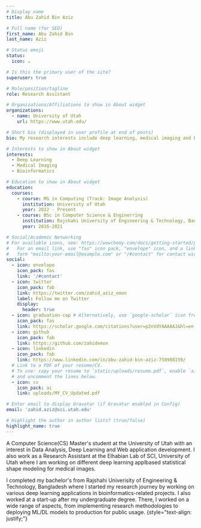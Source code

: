 ```yaml
---
# Display name
title: Abu Zahid Bin Aziz

# Full name (for SEO)
first_name: Abu Zahid Bin
last_name: Aziz

# Status emoji
status:
  icon: ☕️

# Is this the primary user of the site?
superuser: true

# Role/position/tagline
role: Research Assistant

# Organizations/Affiliations to show in About widget
organizations:
  - name: University of Utah
    url: https://www.utah.edu/

# Short bio (displayed in user profile at end of posts)
bio: My research interests include deep learning, medical imaging and bioinformatics.

# Interests to show in About widget
interests:
  - Deep Learning
  - Medical Imaging
  - Bioinformatics

# Education to show in About widget
education:
  courses:
    - course: MS in Computing (Track: Image Analysis)
      institution: University of Utah
      year: 2022 - Present
    - course: BSc in Computer Science & Enginerring
      institution: Rajshahi University of Engineering & Technology, Bangladesh
      year: 2016-2021

# Social/Academic Networking
# For available icons, see: https://wowchemy.com/docs/getting-started/page-builder/#icons
#   For an email link, use "fas" icon pack, "envelope" icon, and a link in the
#   form "mailto:your-email@example.com" or "/#contact" for contact widget.
social:
  - icon: envelope
    icon_pack: fas
    link: '/#contact'
  - icon: twitter
    icon_pack: fab
    link: https://twitter.com/zahid_aziz_emon
    label: Follow me on Twitter
    display:
      header: true
  - icon: graduation-cap # Alternatively, use `google-scholar` icon from `ai` icon pack
    icon_pack: fas
    link: https://scholar.google.com/citations?user=p2nVdYAAAAAJ&hl=en
  - icon: github
    icon_pack: fab
    link: https://github.com/zahidemon
  - icon: linkedin
    icon_pack: fab
    link: https://www.linkedin.com/in/abu-zahid-bin-aziz-750908159/
  # Link to a PDF of your resume/CV.
  # To use: copy your resume to `static/uploads/resume.pdf`, enable `ai` icons in `params.yaml`,
  # and uncomment the lines below.
  - icon: cv
    icon_pack: ai
    link: uploads/MY_CV_Updated.pdf

# Enter email to display Gravatar (if Gravatar enabled in Config)
email: 'zahid.aziz@sci.utah.edu'

# Highlight the author in author lists? (true/false)
highlight_name: true
---
```


A Computer Science(CS) Master's student at the University of Utah with an interest in Data Analysis, Deep Learning and Web application development. I also work as a Research Assistant at the Elhabian Lab of SCI, University of Utah where I am working on different deep learning applbased statistical shape modeling for medical images. 

I completed my bachelor's from Rajshahi Univerisity of Engineering & Technology, Bangladesh where I started my research journey by working on various deep learning applications in bioinformatics-related projects. I also worked at a start-up after my undergraduate degree. There, I worked on a wide range of aspects, from implementing research methodologies to deploying ML/DL models to production for public usage.
{style="text-align: justify;"}
